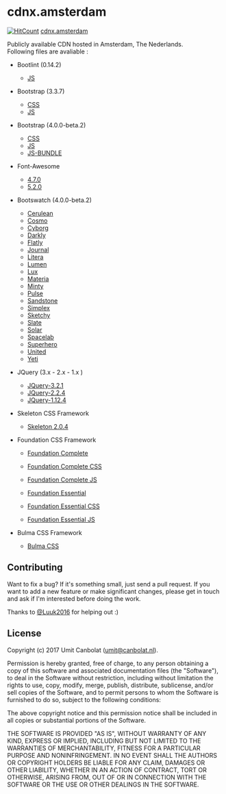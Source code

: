 # cdnx.amsterdam

[![HitCount](http://hits.dwyl.io/hoxsec/cdnx.amsterdam.svg)](http://hits.dwyl.io/hoxsec/cdnx.amsterdam)
[cdnx.amsterdam](https://cdnx.amsterdam)

Publicly available CDN hosted in Amsterdam, The Nederlands.<br/>
Following files are avaliable :<br/>
* Bootlint (0.14.2) 
  - [JS](https://cdnx.amsterdam/bootlint/0.14.2/bootlint.min.js)
* Bootstrap (3.3.7)
  - [CSS](https://cdnx.amsterdam/bootstrap/3.3.7/css/bootstrap.min.css)
  - [JS](https://cdnx.amsterdam/bootstrap/3.3.7/js/bootstrap.min.js)
* Bootstrap (4.0.0-beta.2)
  - [CSS](https://cdnx.amsterdam/bootstrap/4.0.0-beta.2/css/bootstrap.min.css)
  - [JS](https://cdnx.amsterdam/bootstrap/4.0.0-beta.2/js/bootstrap.min.js)
  - [JS-BUNDLE](https://cdnx.amsterdam/bootstrap/4.0.0-beta.2/js/bootstrap.bundle.min.js)
* Font-Awesome
  - [4.7.0](https://cdnx.amsterdam/font-awesome/4.7.0/css/font-awesome.min.css)
  - [5.2.0](https://cdnx.amsterdam/font-awesome/5.2.0/css/font-awesome.min.css)
* Bootswatch (4.0.0-beta.2) 
  - [Cerulean](https://cdnx.amsterdam/bootswatch/4.0.0-beta.2/cerulean/bootstrap.min.css)
  - [Cosmo](https://cdnx.amsterdam/bootswatch/4.0.0-beta.2/cosmo/bootstrap.min.css)
  - [Cyborg](https://cdnx.amsterdam/bootswatch/4.0.0-beta.2/cyborg/bootstrap.min.css)
  - [Darkly](https://cdnx.amsterdam/bootswatch/4.0.0-beta.2/darkly/bootstrap.min.css)
  - [Flatly](https://cdnx.amsterdam/bootswatch/4.0.0-beta.2/flatly/bootstrap.min.css)
  - [Journal](https://cdnx.amsterdam/bootswatch/4.0.0-beta.2/journal/bootstrap.min.css)
  - [Litera](https://cdnx.amsterdam/bootswatch/4.0.0-beta.2/litera/bootstrap.min.css)
  - [Lumen](https://cdnx.amsterdam/bootswatch/4.0.0-beta.2/lumen/bootstrap.min.css)
  - [Lux](https://cdnx.amsterdam/bootswatch/4.0.0-beta.2/lux/bootstrap.min.css)
  - [Materia](https://cdnx.amsterdam/bootswatch/4.0.0-beta.2/materia/bootstrap.min.css)
  - [Minty](https://cdnx.amsterdam/bootswatch/4.0.0-beta.2/minty/bootstrap.min.css)
  - [Pulse](https://cdnx.amsterdam/bootswatch/4.0.0-beta.2/pulse/bootstrap.min.css)
  - [Sandstone](https://cdnx.amsterdam/bootswatch/4.0.0-beta.2/sandstone/bootstrap.min.css)
  - [Simplex](https://cdnx.amsterdam/bootswatch/4.0.0-beta.2/simplex/bootstrap.min.css)
  - [Sketchy](https://cdnx.amsterdam/bootswatch/4.0.0-beta.2/sketchy/bootstrap.min.css)
  - [Slate](https://cdnx.amsterdam/bootswatch/4.0.0-beta.2/slate/bootstrap.min.css)
  - [Solar](https://cdnx.amsterdam/bootswatch/4.0.0-beta.2/solar/bootstrap.min.css)
  - [Spacelab](https://cdnx.amsterdam/bootswatch/4.0.0-beta.2/spacelab/bootstrap.min.css)
  - [Superhero](https://cdnx.amsterdam/bootswatch/4.0.0-beta.2/superhero/bootstrap.min.css)
  - [United](https://cdnx.amsterdam/bootswatch/4.0.0-beta.2/united/bootstrap.min.css)
  - [Yeti](https://cdnx.amsterdam/bootswatch/4.0.0-beta.2/yeti/bootstrap.min.css)

* JQuery (3.x - 2.x - 1.x )
  - [JQuery-3.2.1](https://cdnx.amsterdam/jquery/3.2.1/jquery.min.js)
  - [JQuery-2.2.4](https://cdnx.amsterdam/jquery/2.2.4/jquery.min.js)
  - [JQuery-1.12.4](https://cdnx.amsterdam/jquery/1.12.4/jquery.min.js)
  
* Skeleton CSS Framework
  - [Skeleton 2.0.4](https://cdnx.amsterdam/skeleton/2.0.4/skeleton.css)
  
* Foundation CSS Framework
  - [Foundation Complete](https://cdnx.amsterdam/foundation/complete/)
  - [Foundation Complete CSS](https://cdnx.amsterdam/foundation/complete/css/)
  - [Foundation Complete JS](https://cdnx.amsterdam/foundation/complete/js/)
 
  - [Foundation Essential](https://cdnx.amsterdam/foundation/essential/)
  - [Foundation Essential CSS](https://cdnx.amsterdam/foundation/essential/css/)
  - [Foundation Essential JS](https://cdnx.amsterdam/foundation/essential/js/)
  
 * Bulma CSS Framework
   - [Bulma CSS](https://cdnx.amsterdam/bulma/)



## Contributing

Want to fix a bug? If it's something small, just send a pull request. If you
want to add a new feature or make significant changes, please get in touch and
ask if I'm interested before doing the work.

Thanks to [@Luuk2016](https://github.com/Luuk2016) for helping out :)

## License

Copyright (c) 2017 Umit Canbolat (umit@canbolat.nl).

Permission is hereby granted, free of charge, to any person obtaining a copy of
this software and associated documentation files (the "Software"), to deal in
the Software without restriction, including without limitation the rights to
use, copy, modify, merge, publish, distribute, sublicense, and/or sell copies of
the Software, and to permit persons to whom the Software is furnished to do so,
subject to the following conditions:

The above copyright notice and this permission notice shall be included in all
copies or substantial portions of the Software.

THE SOFTWARE IS PROVIDED "AS IS", WITHOUT WARRANTY OF ANY KIND, EXPRESS OR
IMPLIED, INCLUDING BUT NOT LIMITED TO THE WARRANTIES OF MERCHANTABILITY, FITNESS
FOR A PARTICULAR PURPOSE AND NONINFRINGEMENT. IN NO EVENT SHALL THE AUTHORS OR
COPYRIGHT HOLDERS BE LIABLE FOR ANY CLAIM, DAMAGES OR OTHER LIABILITY, WHETHER
IN AN ACTION OF CONTRACT, TORT OR OTHERWISE, ARISING FROM, OUT OF OR IN
CONNECTION WITH THE SOFTWARE OR THE USE OR OTHER DEALINGS IN THE SOFTWARE.
